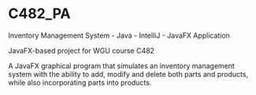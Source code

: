 # C482_PA
Inventory Management System - Java - IntelliJ - JavaFX Application 

JavaFX-based project for WGU course C482

A JavaFX graphical program that simulates an inventory management system with the ability to add, modify and delete both parts and products, while also incorporating parts into products.
